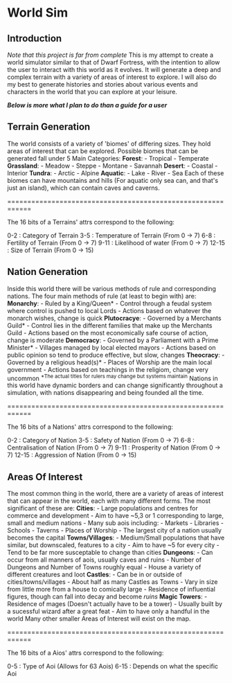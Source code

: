 # World Sim
## Introduction
*Note that this project is far from complete*
This is my attempt to create a world simulator similar to that of Dwarf Fortress, with the intention to allow the user to interact with this world as it evolves. It will generate a deep and complex terrain with a variety of areas of interest to explore. I will also do my best to generate histories and stories about various events and characters in the world that you can explore at your leisure.

***Below is more what I plan to do than a guide for a user***

## Terrain Generation
The world consists of a variety of 'biomes' of differing sizes. They hold areas of interest that can be explored.
Possible biomes that can be generated fall under 5 Main Categories:
    **Forest**:
        - Tropical
        - Temperate
    **Grassland**:
        - Meadow
        - Steppe
        - Montane
        - Savannah
    **Desert**:
        - Coastal
        - Interior
    **Tundra**:
        - Arctic
        - Alpine
    **Aquatic**:
        - Lake
        - River
        - Sea
Each of these biomes can have mountains and hills (For aquatic only sea can, and that's just an island), which can contain caves and caverns.

============================================================

The 16 bits of a Terrains' attrs correspond to the following:

0-2 : Category of Terrain
3-5 : Temperature of Terrain (From 0 -> 7)
6-8 : Fertility of Terrain (From 0 -> 7)
9-11 : Likelihood of water (From 0 -> 7)
12-15 : Size of Terrain (From 0 -> 15)

## Nation Generation
Inside this world there will be various methods of rule and corresponding nations. The four main methods of rule (at least to begin with) are:
    **Monarchy**:
        - Ruled by a King/Queen*
        - Control through a feudal system where control is pushed to local Lords
        - Actions based on whatever the monarch wishes, change is quick
    **Plutocracye**:
        - Governed by a Merchants Guild*
        - Control lies in the different families that make up the Merchants Guild
        - Actions based on the most economically safe course of action, change is moderate
    **Democracy**:
        - Governed by a Parliament with a Prime Minister*
        - Villages managed by local elected mayors
        - Actions based on public opinion so tend to produce effective, but slow, changes
    **Theocracy**:
        - Governed by a religious head(s)*
        - Places of Worship are the main local government
        - Actions based on teachings in the religiom, change very uncommon
    <sup>*The actual titles for rulers may change but systems maintain</sup>
Nations in this world have dynamic borders and can change significantly throughout a simulation, with nations disappearing and being founded all the time.

============================================================

The 16 bits of a Nations' attrs correspond to the following:

0-2 : Category of Nation
3-5 : Safety of Nation (From 0 -> 7)
6-8 : Centralisation of Nation (From 0 -> 7)
9-11 : Prosperity of Nation (From 0 -> 7)
12-15 : Aggression of Nation (From 0 -> 15)

## Areas Of Interest
The most common thing in the world, there are a variety of areas of interest that can appear in the world, each with many different forms. The most significant of these are:
    **Cities**:
        - Large populations and centres for commerce and development
        - Aim to have ~5,3 or 1 corresponding to large, small and medium nations
        - Many sub aois including:
            - Markets
            - Libraries
            - Schools
            - Taverns
            - Places of Worship
        - The largest city of a nation usually becomes the capital
    **Towns/Villages**:
        - Medium/Small populations that have similar, but downscaled, features to a city
        - Aim to have ~5 for every city
        - Tend to be far more susceptable to change than cities
    **Dungeons**:
        - Can occur from all manners of aois, usually caves and ruins
        - Number of Dungeons and Number of Towns roughly equal
        - House a variety of different creatures and loot
    **Castles**:
        - Can be in or outside of cities/towns/villages
        - About half as many Castles as Towns
        - Vary in size from little more from a house to comically large
        - Residence of influential figures, though can fall into decay and become *ruins*
    **Magic Towers**:
        - Residence of mages (Doesn't actually have to be a tower)
        - Usually built by a sucessful wizard after a great feat
        - Aim to have only a handful in the world
Many other smaller Areas of Interest will exist on the map.

============================================================

The 16 bits of a Aios' attrs correspond to the following:

0-5 : Type of Aoi (Allows for 63 Aois)
6-15 : Depends on what the specific Aoi
